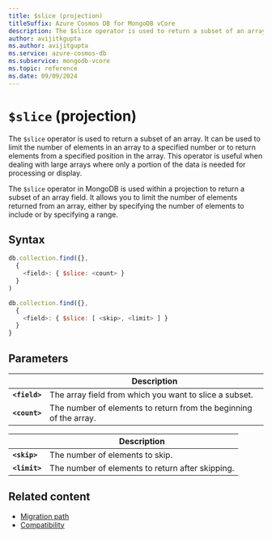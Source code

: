 ```yaml
---
title: $slice (projection)
titleSuffix: Azure Cosmos DB for MongoDB vCore
description: The $slice operator is used to return a subset of an array limited by a specified number or range of items.
author: avijitkgupta
ms.author: avijitgupta
ms.service: azure-cosmos-db
ms.subservice: mongodb-vcore
ms.topic: reference
ms.date: 09/09/2024
---
```


# `$slice` (projection)

The `$slice` operator is used to return a subset of an array. It can be used to limit the number of elements in an array to a specified number or to return elements from a specified position in the array. This operator is useful when dealing with large arrays where only a portion of the data is needed for processing or display.

The `$slice` operator in MongoDB is used within a projection to return a subset of an array field. It allows you to limit the number of elements returned from an array, either by specifying the number of elements to include or by specifying a range.

## Syntax

```javascript
db.collection.find({},
  {
    <field>: { $slice: <count> }
  }
)
```

```javascript
db.collection.find({},
  {
    <field>: { $slice: [ <skip>, <limit> ] }
  }
}
```

## Parameters

| | Description |
| --- | --- |
| **`<field>`** | The array field from which you want to slice a subset. |
| **`<count>`** | The number of elements to return from the beginning of the array. |

| | Description |
| --- | --- |
| **`<skip>`** | The number of elements to skip. |
| **`<limit>`** | The number of elements to return after skipping. |

## Related content

- [Migration path](migrations-options.md)
- [Compatibility](compatibility.md)
